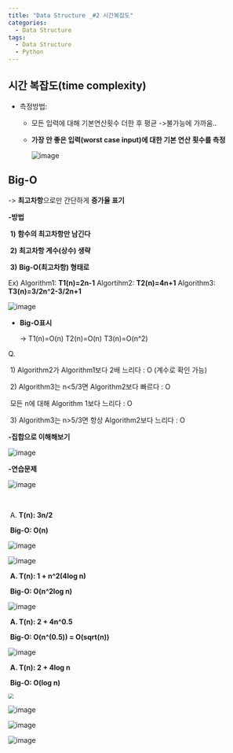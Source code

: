 ```yaml
---
title: "Data Structure _#2 시간복잡도"
categories:
  - Data Structure
tags:
  - Data Structure
  - Python
---
```


## 시간 복잡도(time complexity)

* 측정방법:

  * 모든 입력에 대해 기본연산횟수 더한 후 평균 ->불가능에 가까움..

  * **가장 안 좋은 입력(worst case input)에 대한 기본 연산 횟수를 측정**

    ![image](https://user-images.githubusercontent.com/79195793/119261151-0f2ceb00-bc11-11eb-8cad-b4f6b2058955.png)

## Big-O

-> **최고차항**으로만 간단하게 **증가율 표기**

 **-방법**

​	**1)**  **함수의 최고차항만 남긴다**

​	**2)**  **최고차항 계수(상수) 생략**

​	**3)**  **Big-O(최고차항) 형태로**

Ex) Algorithm1: **T1(n)=2n-1**   Algortihm2: **T2(n)=4n+1**   Algorithm3: **T3(n)=3/2n^2-3/2n+1**

  ![image](https://user-images.githubusercontent.com/79195793/119261249-85315200-bc11-11eb-80ff-7ea0736839f3.png)


 * **Big-O표시**

   -> T1(n)=O(n)     T2(n)=O(n)    T3(n)=O(n^2)

Q. 

​	1)  Algorithm2가 Algorithm1보다 2배 느리다 : O (계수로 확인 가능)

​	2)  Algorithm3는   n<5/3면 Algorithm2보다 빠르다  : O

​       						     모든 n에 대해 Algorithm 1보다 느리다 : O

​	3) Algorithm3는 n>5/3면 항상 Algorithm2보다 느리다    : O



**-집합으로 이해해보기**

![image](https://user-images.githubusercontent.com/79195793/119261331-e1947180-bc11-11eb-8a3d-cc4d4f0489d2.png)



**-연습문제**

![image](https://user-images.githubusercontent.com/79195793/119261347-f07b2400-bc11-11eb-930a-4336cdca9786.png)

​		

​					A. **T(n): 3n/2**

​						**Big-O: O(n)**

![image](https://user-images.githubusercontent.com/79195793/119261352-f53fd800-bc11-11eb-9d41-a2ca72657193.png)

![image](https://user-images.githubusercontent.com/79195793/119261380-16082d80-bc12-11eb-9e03-96604d9f421d.png)

​					**A. T(n): 1 + n^2(4log n)**

​						 **Big-O: O(n^2log n)**

 

![image](https://user-images.githubusercontent.com/79195793/119261376-10124c80-bc12-11eb-8b7f-7b6e153affb1.png)

​					**A. T(n): 2 + 4n^0.5**

​						**Big-O: O(n^(0.5)) = O(sqrt(n))**



![image](https://user-images.githubusercontent.com/79195793/119261372-0b4d9880-bc12-11eb-8c61-d78db809cd33.png)

​					**A. T(n): 2 + 4log n**

​						**Big-O: O(log n)**



<img src="https://user-images.githubusercontent.com/79195793/119261410-451e9f00-bc12-11eb-8c79-d941bf4cf727.png" style="zoom:67%;" />

![image](https://user-images.githubusercontent.com/79195793/119261449-739c7a00-bc12-11eb-9d9a-d8310230ebd2.png)

![image](https://user-images.githubusercontent.com/79195793/119261462-7eefa580-bc12-11eb-90db-2e4a41dfdd78.png)

![image](https://user-images.githubusercontent.com/79195793/119261479-92027580-bc12-11eb-9fd0-b4ee33717451.png)
